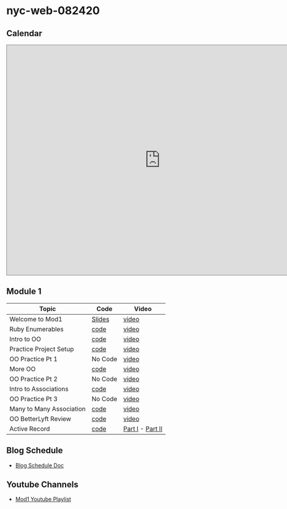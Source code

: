 # nyc-web-082420

## Calendar

<iframe src="https://calendar.google.com/calendar/embed?height=600&amp;wkst=1&amp;bgcolor=%233F51B5&amp;ctz=America%2FNew_York&amp;src=Y19pb2NnNnNoYXVjNjRkdXBicDhzbGphaHJ0b0Bncm91cC5jYWxlbmRhci5nb29nbGUuY29t&amp;src=ZW4udXNhI2hvbGlkYXlAZ3JvdXAudi5jYWxlbmRhci5nb29nbGUuY29t&amp;color=%23616161&amp;color=%230B8043&amp;mode=WEEK" style="border:solid 1px #777" width="800" height="600" frameborder="0" scrolling="no"></iframe>

## Module 1
| Topic            | Code                | Video                |
| -----            | ----                | -----                |
| Welcome to Mod1  | [Slides](https://docs.google.com/presentation/d/1h2Ltvdh1vqd2fGTGx1wu2XAneICacSAa7yBWmSX32Iw)  | [video](https://youtu.be/R3yxHnV9Y5U) |
| Ruby Enumerables | [code](https://github.com/learn-co-students/nyc-web-082420/tree/master/01-intro-enumberables) | [video](https://youtu.be/eXbD4uRuV6k) |
| Intro to OO | [code](https://github.com/learn-co-students/nyc-web-082420/tree/master/02-intro-oo) | [video](https://youtu.be/NR3sLIA_NV8) |
| Practice Project Setup | [code](https://github.com/learn-co-students/oo-practice-assignment---use-this-one--oo-practice---use-this-one-1598382523) | [video](https://youtu.be/H3zTgVKT2Zc) |
| OO Practice Pt 1 | No Code | [video](https://youtu.be/3VaLLuc78GY) |
| More OO | [code](https://github.com/learn-co-students/nyc-web-082420/tree/master/03-more-oo) | [video](https://youtu.be/JZn-0tuxl20) |
| OO Practice Pt 2 | No Code | [video](https://youtu.be/UWubqMTSEDE) |
| Intro to Associations | [code](https://github.com/learn-co-students/nyc-web-082420/tree/master/04-oo-associations) | [video](https://youtu.be/8CnDuLePinQ) |
| OO Practice Pt 3 | No Code | [video](https://youtu.be/6sCg01rF4vU) |
| Many to Many Association | [code](https://github.com/learn-co-students/nyc-web-082420/tree/master/05-many-to-many) | [video](https://youtu.be/lZP7N7kvymw) |
| OO BetterLyft Review | [code](https://github.com/learn-co-students/nyc-web-082420/tree/master/06-oo-betterlyft-review) | [video](https://youtu.be/p0Is78GBV3I) |
| Active Record | [code](https://github.com/learn-co-students/nyc-web-082420/tree/master/07-active-record) | [Part I](https://youtu.be/qVEN-pnYbP8) - [Part II]() |



## Blog Schedule
- [Blog Schedule Doc](https://docs.google.com/document/d/1iiDDyaKwwAZm4MsTOAOKiHmF7cu4z87MKd0YOj4dGGg/edit?usp=sharing)

## Youtube Channels
- [Mod1 Youtube Playlist](https://www.youtube.com/playlist?list=PL7N6AJhHq4A5PKVsAatzUNVnwtdvYf2D1)
